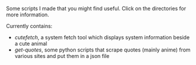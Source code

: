 Some scripts I made that you might find useful. Click on the directories for more information.

Currently contains:
- *cutefetch*, a system fetch tool which displays system information beside a cute animal
- *get-quotes*, some python scripts that scrape quotes (mainly anime) from various sites and put them in a json file
